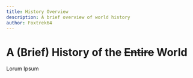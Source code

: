 ```yaml
---
title: History Overview
description: A brief overview of world history
author: Foxtrek64
---
```


# A (Brief) History of the ~~Entire~~ World

Lorum Ipsum